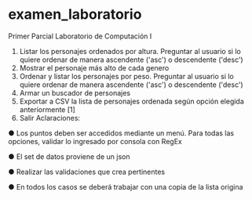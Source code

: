 # examen_laboratorio
Primer Parcial Laboratorio de Computación I
1. Listar los personajes ordenados por altura. Preguntar al usuario si lo quiere 
ordenar de manera ascendente ('asc') o descendente ('desc')
2. Mostrar el personaje más alto de cada genero
3. Ordenar y listar los personajes por peso. Preguntar al usuario si lo quiere 
ordenar de manera ascendente ('asc') o descendente ('desc')
4. Armar un buscador de personajes
5. Exportar a CSV la lista de personajes ordenada según opción elegida 
anteriormente [1]
6. Salir
Aclaraciones:

● Los puntos deben ser accedidos mediante un menú. Para todas las opciones, validar lo ingresado por consola con RegEx

● El set de datos proviene de un json

● Realizar las validaciones que crea pertinentes

● En todos los casos se deberá trabajar con una copia de la lista origina


